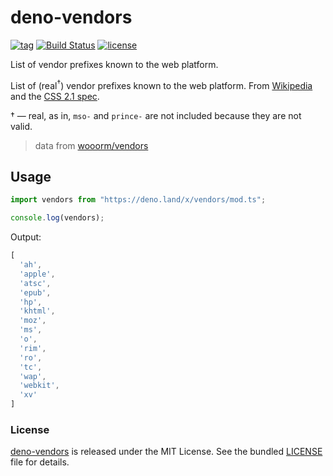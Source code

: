 # deno-vendors

[![tag](https://img.shields.io/github/release/justjavac/deno-vendors)](https://github.com/justjavac/deno-vendors/releases)
[![Build Status](https://github.com/justjavac/deno-vendors/workflows/ci/badge.svg?branch=master)](https://github.com/justjavac/deno-vendors/actions)
[![license](https://img.shields.io/github/license/justjavac/deno-vendors)](https://github.com/justjavac/deno-vendors/blob/master/LICENSE)

List of vendor prefixes known to the web platform.

List of (real<sup>†</sup>) vendor prefixes known to the web platform.
From [Wikipedia](https://en.wikipedia.org/wiki/CSS_hack#Browser_prefixes) and the [CSS 2.1 spec](https://www.w3.org/TR/CSS21/syndata.html#vendor-keyword-history).

† — real, as in, `mso-` and `prince-` are not included because they are
not valid.

> data from [wooorm/vendors](https://github.com/wooorm/vendors)

## Usage

```ts
import vendors from "https://deno.land/x/vendors/mod.ts";

console.log(vendors);
```

Output:

```ts
[
  'ah',
  'apple',
  'atsc',
  'epub',
  'hp',
  'khtml',
  'moz',
  'ms',
  'o',
  'rim',
  'ro',
  'tc',
  'wap',
  'webkit',
  'xv'
]
```

### License

[deno-vendors](https://github.com/justjavac/deno-vendors) is released under the MIT License. See the bundled [LICENSE](./LICENSE) file for details.
